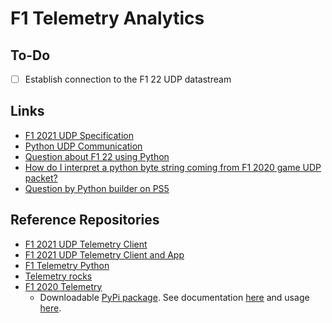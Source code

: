 # F1 Telemetry Analytics

## To-Do
- [ ] Establish connection to the F1 22 UDP datastream
## Links
- [F1 2021 UDP Specification](https://forums.codemasters.com/topic/80231-f1-2021-udp-specification/)
- [Python UDP Communication](https://wiki.python.org/moin/UdpCommunication)
- [Question about F1 22 using Python](https://answers.ea.com/t5/General-Discussion/F1-22-UDP-Specification/m-p/11630168/highlight/true#M7207)
- [How do I interpret a python byte string coming from F1 2020 game UDP packet?](https://stackoverflow.com/questions/62786329/how-do-i-interpret-a-python-byte-string-coming-from-f1-2020-game-udp-packet)
- [Question by Python builder on PS5](https://answers.ea.com/t5/General-Discussion/F1-22-UDP-Specification/m-p/11603091/highlight/true#M4797)

## Reference Repositories
- [F1 2021 UDP Telemetry Client](https://github.com/raweceek-temeletry/f1-2021-udp)
- [F1 2021 UDP Telemetry Client and App](https://github.com/mrcodedev/f1-2021-telemetry-app#car-damage-packet)
- [F1 Telemetry Python](https://github.com/martijnvankekem/f1_telemetry_python)
- [Telemetry rocks](https://github.com/gmaslowski/telemetry-rocks)
- [F1 2020 Telemetry](https://gitlab.com/gparent/f1-2020-telemetry/)
    - Downloadable [PyPi package](https://pypi.org/project/f1-2020-telemetry/). See documentation [here](https://f1-2020-telemetry.readthedocs.io/en/latest/) and usage [here](https://f1-2020-telemetry.readthedocs.io/en/latest/package-documentation.html#package-documentation). 


